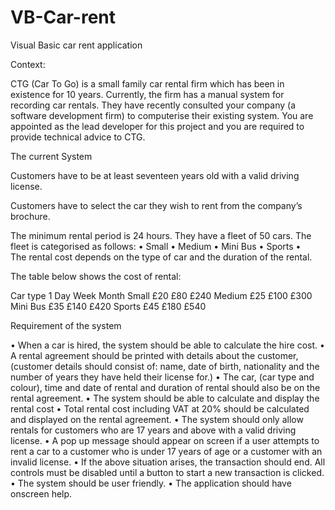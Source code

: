 # VB-Car-rent
Visual Basic car rent application 

Context: 

CTG (Car To Go) is a small family car rental firm which has been in existence for 10 years. Currently, the firm has a manual system for recording car rentals. They have recently consulted your company (a software development firm) to computerise their existing system. You are appointed as the lead developer for this project and you are required to provide technical advice to CTG.  

The current System

Customers have to be at least seventeen years old with a valid driving license.  

Customers have to select the car they wish to rent from the company’s brochure.  

The minimum rental period is 24 hours. They have a fleet of 50 cars. The fleet is categorised as follows:
•	Small
•	Medium
•	Mini Bus
•	Sports
•	
The rental cost depends on the type of car and the duration of the rental. 

The table below shows the cost of rental:

Car type	  1    Day	 Week	  Month
Small	     £20	 £80	 £240
Medium	   £25	 £100	 £300
Mini Bus	 £35	 £140	 £420
Sports	   £45	 £180	 £540




Requirement of the system

•	When a car is hired, the system should be able to calculate the hire cost. 
•	A rental agreement should be printed with details about the customer, (customer details should consist of:  name, date of birth, nationality and the number of years they have held their license for.)
•	The car, (car type and colour), time and date of rental and duration of rental should also be on the rental agreement.
•	The system should be able to calculate and display the rental cost
•	Total rental cost including VAT at 20% should be calculated and displayed on the rental agreement.
•	The system should only allow rentals for customers who are 17 years and above with a valid driving license.
•	A pop up message should appear on screen if a user attempts to rent a car to a customer who is under 17 years of age or a customer with an invalid license. 
•	If the above situation arises, the transaction should end.  All controls must be disabled until a button to start a new transaction is clicked.
•	The system should be user friendly.
•	The application should have onscreen help.
